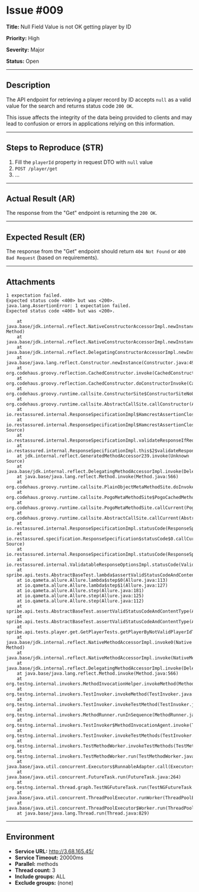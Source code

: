 # Issue #009

**Title:** Null Field Value is not OK getting player by ID

**Priority:** High

**Severity:** Major

**Status:** Open

---

## Description
The API endpoint for retrieving a player record by ID accepts `null` as a valid value for the search and returns status code `200 OK`.

This issue affects the integrity of the data being provided to clients and may lead to confusion or errors in applications relying on this information.

---

## Steps to Reproduce (STR)
1. Fill the `playerId` property in request DTO with `null` value
2. `POST /player/get`
3. 
   ...

---

## Actual Result (AR)
The response from the "Get" endpoint is returning the `200 OK`.

---

## Expected Result (ER)
The response from the "Get" endpoint should return `404 Not Found` or `400 Bad Request` (based on requirements).

---

## Attachments

```
1 expectation failed.
Expected status code <400> but was <200>.
java.lang.AssertionError: 1 expectation failed.
Expected status code <400> but was <200>.

	at java.base/jdk.internal.reflect.NativeConstructorAccessorImpl.newInstance0(Native Method)
	at java.base/jdk.internal.reflect.NativeConstructorAccessorImpl.newInstance(NativeConstructorAccessorImpl.java:62)
	at java.base/jdk.internal.reflect.DelegatingConstructorAccessorImpl.newInstance(DelegatingConstructorAccessorImpl.java:45)
	at java.base/java.lang.reflect.Constructor.newInstance(Constructor.java:490)
	at org.codehaus.groovy.reflection.CachedConstructor.invoke(CachedConstructor.java:73)
	at org.codehaus.groovy.reflection.CachedConstructor.doConstructorInvoke(CachedConstructor.java:60)
	at org.codehaus.groovy.runtime.callsite.ConstructorSite$ConstructorSiteNoUnwrap.callConstructor(ConstructorSite.java:86)
	at org.codehaus.groovy.runtime.callsite.AbstractCallSite.callConstructor(AbstractCallSite.java:277)
	at io.restassured.internal.ResponseSpecificationImpl$HamcrestAssertionClosure.validate(ResponseSpecificationImpl.groovy:512)
	at io.restassured.internal.ResponseSpecificationImpl$HamcrestAssertionClosure$validate$1.call(Unknown Source)
	at io.restassured.internal.ResponseSpecificationImpl.validateResponseIfRequired(ResponseSpecificationImpl.groovy:696)
	at io.restassured.internal.ResponseSpecificationImpl.this$2$validateResponseIfRequired(ResponseSpecificationImpl.groovy)
	at jdk.internal.reflect.GeneratedMethodAccessor239.invoke(Unknown Source)
	at java.base/jdk.internal.reflect.DelegatingMethodAccessorImpl.invoke(DelegatingMethodAccessorImpl.java:43)
	at java.base/java.lang.reflect.Method.invoke(Method.java:566)
	at org.codehaus.groovy.runtime.callsite.PlainObjectMetaMethodSite.doInvoke(PlainObjectMetaMethodSite.java:43)
	at org.codehaus.groovy.runtime.callsite.PogoMetaMethodSite$PogoCachedMethodSiteNoUnwrapNoCoerce.invoke(PogoMetaMethodSite.java:198)
	at org.codehaus.groovy.runtime.callsite.PogoMetaMethodSite.callCurrent(PogoMetaMethodSite.java:62)
	at org.codehaus.groovy.runtime.callsite.AbstractCallSite.callCurrent(AbstractCallSite.java:185)
	at io.restassured.internal.ResponseSpecificationImpl.statusCode(ResponseSpecificationImpl.groovy:135)
	at io.restassured.specification.ResponseSpecification$statusCode$0.callCurrent(Unknown Source)
	at io.restassured.internal.ResponseSpecificationImpl.statusCode(ResponseSpecificationImpl.groovy:143)
	at io.restassured.internal.ValidatableResponseOptionsImpl.statusCode(ValidatableResponseOptionsImpl.java:89)
	at spribe.api.tests.AbstractBaseTest.lambda$assertValidStatusCodeAndContentType$1(AbstractBaseTest.java:59)
	at io.qameta.allure.Allure.lambda$step$0(Allure.java:113)
	at io.qameta.allure.Allure.lambda$step$1(Allure.java:127)
	at io.qameta.allure.Allure.step(Allure.java:181)
	at io.qameta.allure.Allure.step(Allure.java:125)
	at io.qameta.allure.Allure.step(Allure.java:112)
	at spribe.api.tests.AbstractBaseTest.assertValidStatusCodeAndContentType(AbstractBaseTest.java:56)
	at spribe.api.tests.AbstractBaseTest.assertValidStatusCodeAndContentType(AbstractBaseTest.java:67)
	at spribe.api.tests.player.get.GetPlayerTests.getPlayerByNotValidPlayerIdTest(GetPlayerTests.java:76)
	at java.base/jdk.internal.reflect.NativeMethodAccessorImpl.invoke0(Native Method)
	at java.base/jdk.internal.reflect.NativeMethodAccessorImpl.invoke(NativeMethodAccessorImpl.java:62)
	at java.base/jdk.internal.reflect.DelegatingMethodAccessorImpl.invoke(DelegatingMethodAccessorImpl.java:43)
	at java.base/java.lang.reflect.Method.invoke(Method.java:566)
	at org.testng.internal.invokers.MethodInvocationHelper.invokeMethod(MethodInvocationHelper.java:141)
	at org.testng.internal.invokers.TestInvoker.invokeMethod(TestInvoker.java:686)
	at org.testng.internal.invokers.TestInvoker.invokeTestMethod(TestInvoker.java:230)
	at org.testng.internal.invokers.MethodRunner.runInSequence(MethodRunner.java:63)
	at org.testng.internal.invokers.TestInvoker$MethodInvocationAgent.invoke(TestInvoker.java:992)
	at org.testng.internal.invokers.TestInvoker.invokeTestMethods(TestInvoker.java:203)
	at org.testng.internal.invokers.TestMethodWorker.invokeTestMethods(TestMethodWorker.java:154)
	at org.testng.internal.invokers.TestMethodWorker.run(TestMethodWorker.java:134)
	at java.base/java.util.concurrent.Executors$RunnableAdapter.call(Executors.java:515)
	at java.base/java.util.concurrent.FutureTask.run(FutureTask.java:264)
	at org.testng.internal.thread.graph.TestNGFutureTask.run(TestNGFutureTask.java:22)
	at java.base/java.util.concurrent.ThreadPoolExecutor.runWorker(ThreadPoolExecutor.java:1128)
	at java.base/java.util.concurrent.ThreadPoolExecutor$Worker.run(ThreadPoolExecutor.java:628)
	at java.base/java.lang.Thread.run(Thread.java:829)
```
---

## Environment
- **Service URL:** http://3.68.165.45/
- **Service Timeout:** 20000ms
- **Parallel:** methods
- **Thread count:** 3
- **Include groups:** ALL
- **Exclude groups:** (none)